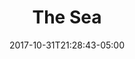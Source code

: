 ---
categories:
- ""
- ""
date: "2017-10-31T21:28:43-05:00"
description: "I love the seaside. It's where I spend most of my summers when not working. I've been learning how to sail this year and spent 2 weeks on a sailboat in Croatia learning the ropes."
draft: false
image: pic10.jpg
keywords: ""
slug: The Sea
title: The Sea
---